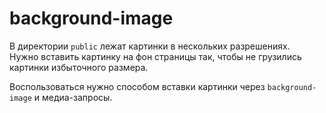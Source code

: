 # background-image

В директории `public` лежат картинки в нескольких разрешениях.<br>
Нужно вставить картинку на фон страницы так, чтобы не грузились картинки избыточного размера.<br>

Воспользоваться нужно способом вставки картинки через `background-image` и медиа-запросы.
